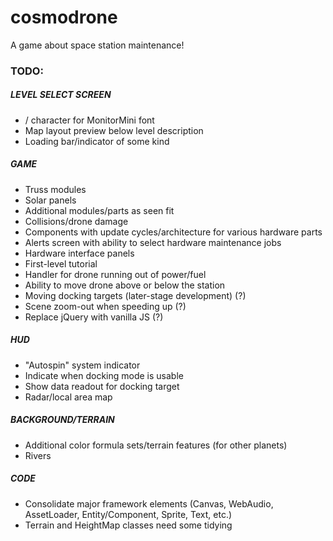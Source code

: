 # cosmodrone
A game about space station maintenance!

### TODO:

##### LEVEL SELECT SCREEN
* / character for MonitorMini font
* Map layout preview below level description
* Loading bar/indicator of some kind

##### GAME
* Truss modules
* Solar panels
* Additional modules/parts as seen fit
* Collisions/drone damage
* Components with update cycles/architecture for various hardware parts
* Alerts screen with ability to select hardware maintenance jobs
* Hardware interface panels
* First-level tutorial
* Handler for drone running out of power/fuel
* Ability to move drone above or below the station
* Moving docking targets (later-stage development) (?)
* Scene zoom-out when speeding up (?)
* Replace jQuery with vanilla JS (?)

##### HUD
* "Autospin" system indicator
* Indicate when docking mode is usable
* Show data readout for docking target
* Radar/local area map

##### BACKGROUND/TERRAIN
* Additional color formula sets/terrain features (for other planets)
* Rivers

##### CODE
* Consolidate major framework elements (Canvas, WebAudio, AssetLoader, Entity/Component, Sprite, Text, etc.)
* Terrain and HeightMap classes need some tidying